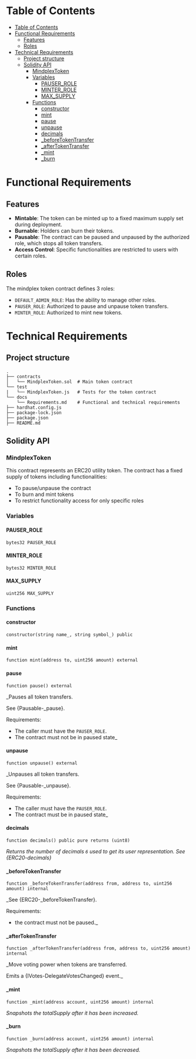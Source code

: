 # Table of Contents
- [Table of Contents](#table-of-contents)
- [Functional Requirements](#functional-requirements)
  - [Features](#features)
  - [Roles](#roles)
- [Technical Requirements](#technical-requirements)
  - [Project structure](#project-structure)
  - [Solidity API](#solidity-api)
    - [MindplexToken](#mindplextoken)
    - [Variables](#variables)
      - [PAUSER\_ROLE](#pauser_role)
      - [MINTER\_ROLE](#minter_role)
      - [MAX\_SUPPLY](#max_supply)
    - [Functions](#functions)
      - [constructor](#constructor)
      - [mint](#mint)
      - [pause](#pause)
      - [unpause](#unpause)
      - [decimals](#decimals)
      - [\_beforeTokenTransfer](#_beforetokentransfer)
      - [\_afterTokenTransfer](#_aftertokentransfer)
      - [\_mint](#_mint)
      - [\_burn](#_burn)



# Functional Requirements

## Features

- **Mintable**: The token can be minted up to a fixed maximum supply set during deployment.
- **Burnable**: Holders can burn their tokens.
- **Pausable**: The contract can be paused and unpaused by the authorized role, which stops all token transfers.
- **Access Control**: Specific functionalities are restricted to users with certain roles.
  
## Roles
The mindplex token contract defines 3 roles:
- `DEFAULT_ADMIN_ROLE`: Has the ability to manage other roles.
- `PAUSER_ROLE`: Authorized to pause and unpause token transfers.
- `MINTER_ROLE`: Authorized to mint new tokens.

# Technical Requirements



## Project structure

```tree
.
├── contracts
│   └── MindplexToken.sol  # Main token contract
└── test
|   └── MindplexToken.js   # Tests for the token contract
└── docs             
    └── Requirements.md    # Functional and technical requirements
├── hardhat.config.js
├── package-lock.json
├── package.json
├── README.md
```


## Solidity API

### MindplexToken

This contract represents an ERC20 utility token. The contract has a fixed supply of tokens including functionalities:
 - To pause/unpause the contract
 - To burn and mint tokens
 - To restrict functionality access for only specific roles

### Variables

#### PAUSER_ROLE

```solidity
bytes32 PAUSER_ROLE
```

#### MINTER_ROLE

```solidity
bytes32 MINTER_ROLE
```

#### MAX_SUPPLY

```solidity
uint256 MAX_SUPPLY
```

### Functions

#### constructor

```solidity
constructor(string name_, string symbol_) public
```

#### mint

```solidity
function mint(address to, uint256 amount) external
```

#### pause

```solidity
function pause() external
```

_Pauses all token transfers.

See {Pausable-_pause}.

Requirements:

- The caller must have the `PAUSER_ROLE`.
- The contract must not be in paused state_

#### unpause

```solidity
function unpause() external
```

_Unpauses all token transfers.

See {Pausable-_unpause}.

Requirements:

- The caller must have the `PAUSER_ROLE`.
- The contract must be in paused state_

#### decimals

```solidity
function decimals() public pure returns (uint8)
```

_Returns the number of decimals `6` used to get its user representation.
See {ERC20-decimals}_

#### _beforeTokenTransfer

```solidity
function _beforeTokenTransfer(address from, address to, uint256 amount) internal
```

_See {ERC20-_beforeTokenTransfer}.

Requirements:

- the contract must not be paused._

#### _afterTokenTransfer

```solidity
function _afterTokenTransfer(address from, address to, uint256 amount) internal
```

_Move voting power when tokens are transferred.

Emits a {IVotes-DelegateVotesChanged} event._

#### _mint

```solidity
function _mint(address account, uint256 amount) internal
```

_Snapshots the totalSupply after it has been increased._

#### _burn

```solidity
function _burn(address account, uint256 amount) internal
```

_Snapshots the totalSupply after it has been decreased._
